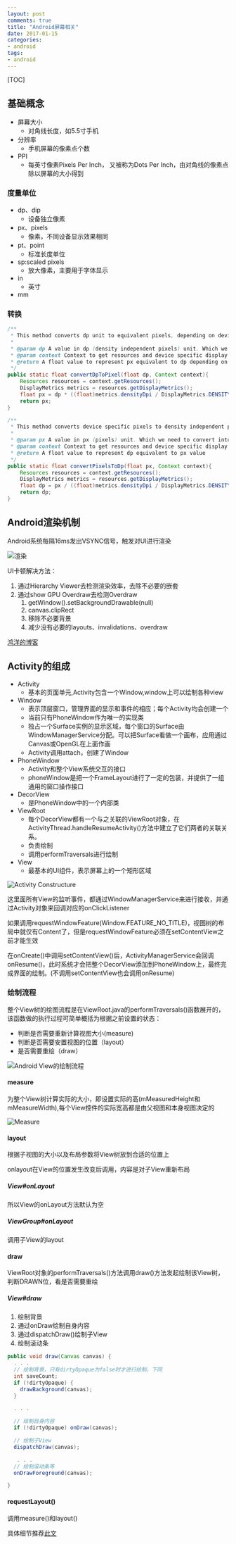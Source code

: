 ```yaml
---
layout: post
comments: true
title: "Android屏幕相关"
date: 2017-01-15
categories:
- android
tags:
- android
---
```


[TOC]

## 基础概念 ##

- 屏幕大小
  - 对角线长度，如5.5寸手机
- 分辨率
  - 手机屏幕的像素点个数
- PPI
  - 每英寸像素Pixels Per Inch， 又被称为Dots Per Inch，由对角线的像素点除以屏幕的大小得到

### 度量单位

- dp、dip
  - 设备独立像素
- px、pixels
  - 像素，不同设备显示效果相同
- pt、point
  - 标准长度单位
- sp:scaled pixels
  - 放大像素，主要用于字体显示
- in
  - 英寸
- mm

### 转换

```java
/**
 * This method converts dp unit to equivalent pixels, depending on device density. 
 * 
 * @param dp A value in dp (density independent pixels) unit. Which we need to convert into pixels
 * @param context Context to get resources and device specific display metrics
 * @return A float value to represent px equivalent to dp depending on device density
 */
public static float convertDpToPixel(float dp, Context context){
    Resources resources = context.getResources();
    DisplayMetrics metrics = resources.getDisplayMetrics();
    float px = dp * ((float)metrics.densityDpi / DisplayMetrics.DENSITY_DEFAULT);
    return px;
}

/**
 * This method converts device specific pixels to density independent pixels.
 * 
 * @param px A value in px (pixels) unit. Which we need to convert into db
 * @param context Context to get resources and device specific display metrics
 * @return A float value to represent dp equivalent to px value
 */
public static float convertPixelsToDp(float px, Context context){
    Resources resources = context.getResources();
    DisplayMetrics metrics = resources.getDisplayMetrics();
    float dp = px / ((float)metrics.densityDpi / DisplayMetrics.DENSITY_DEFAULT);
    return dp;
}
```

## Android渲染机制

Android系统每隔16ms发出VSYNC信号，触发对UI进行渲染

![渲染](http://img.blog.csdn.net/20150507094007117)

UI卡顿解决方法：

1. 通过Hierarchy Viewer去检测渲染效率，去除不必要的嵌套
2. 通过show GPU Overdraw去检测Overdraw
   1. getWindow().setBackgroundDrawable(null)
   2. canvas.clipRect
   3. 移除不必要背景
   4. 减少没有必要的layouts、invalidations、overdraw

[鸿洋的博客](http://blog.csdn.net/lmj623565791/article/details/45556391/)



## Activity的组成 ##

- Activity
  - 基本的页面单元,Activity包含一个Window,window上可以绘制各种view
- Window
  - 表示顶层窗口，管理界面的显示和事件的相应；每个Activity均会创建一个
  - 当前只有PhoneWindow作为唯一的实现类
  - 独占一个Surface实例的显示区域，每个窗口的Surface由WindowManagerService分配。可以把Surface看做一个画布，应用通过Canvas或OpenGL在上面作画
  - Activity调用attach，创建了Window
- PhoneWindow
  - Activity和整个View系统交互的接口
  - phoneWindow是把一个FrameLayout进行了一定的包装，并提供了一组通用的窗口操作接口
- DecorView
  - 是PhoneWindow中的一个内部类
- ViewRoot
  - 每个DecorView都有一个与之关联的ViewRoot对象，在ActivityThread.handleResumeActivity()方法中建立了它们两者的关联关系。
  - 负责绘制
  - 调用performTraversals进行绘制
- View
  - 最基本的UI组件，表示屏幕上的一个矩形区域

![Activity Constructure](https://ww3.sinaimg.cn/large/006tKfTcgw1fbsror0352j314w0l077h.jpg)

这里面所有View的监听事件，都通过WindowManagerService来进行接收，并通过Activity对象来回调对应的onClickListener

如果调用requestWindowFeature(Window.FEATURE_NO_TITLE)，视图树的布局中就仅有Content了，但是requestWindowFeature必须在setContentView之前才能生效

在onCreate()中调用setContentView()后，ActivityManagerService会回调onResume()，此时系统才会把整个DecorView添加到PhoneWindow上，最终完成界面的绘制。(不调用setContentView也会调用onResume)



### 绘制流程 ###
整个View树的绘图流程是在ViewRoot.java的performTraversals()函数展开的，该函数做的执行过程可简单概括为根据之前设置的状态：


- 判断是否需要重新计算视图大小(measure)
- 判断是否需要安置视图的位置（layout）
- 是否需要重绘（draw）

![Android View的绘制流程](https://ww3.sinaimg.cn/large/006tKfTcgw1fbsror3xtwj314u0bgta6.jpg)

#### measure ####
为整个View树计算实际的大小，即设置实际的高(mMeasuredHeight和mMeasureWidth),每个View控件的实际宽高都是由父视图和本身视图决定的

![Measure](https://raw.githubusercontent.com/android-cn/android-open-project-analysis/master/tech/viewdrawflow/image/measurechildflow.png)

#### layout ####
根据子视图的大小以及布局参数将View树放到合适的位置上

onlayout在View的位置发生改变后调用，内容是对子View重新布局

##### View#onLayout

所以View的onLayout方法默认为空

##### ViewGroup#onLayout

调用子View的layout

#### draw ####
ViewRoot对象的performTraversals()方法调用draw()方法发起绘制该View树，判断DRAWN位，看是否需要重绘

##### View#draw

1. 绘制背景
2. 通过onDraw绘制自身内容
3. 通过dispatchDraw()绘制子View
4. 绘制滚动条

```java
public void draw(Canvas canvas) {
  . . . 
  // 绘制背景，只有dirtyOpaque为false时才进行绘制，下同
  int saveCount;
  if (!dirtyOpaque) {
    drawBackground(canvas);
  }

  . . . 

  // 绘制自身内容
  if (!dirtyOpaque) onDraw(canvas);

  // 绘制子View
  dispatchDraw(canvas);

   . . .
  // 绘制滚动条等
  onDrawForeground(canvas);

}
```



#### requestLayout() ####

调用measure()和layout()

具体细节推荐[此文](http://www.jianshu.com/p/060b5f68da79)